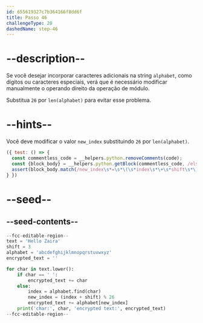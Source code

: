 ```yaml
---
id: 655619327c7b364166f8dd6f
title: Passo 46
challengeType: 20
dashedName: step-46
---
```


# --description--

Se você desejar incorporar caracteres adicionais na string `alphabet`, como dígitos ou caracteres especiais, verá que é necessário modificar manualmente o operando direito da operação de módulo.

Substitua `26` por `len(alphabet)` para evitar esse problema.

# --hints--

Você deve modificar o valor `new_index` substituindo `26` por `len(alphabet)`.

```js
({ test: () => {
  const commentless_code = __helpers.python.removeComments(code);
  const {block_body} = __helpers.python.getBlock(commentless_code, /else/);
  assert(block_body.match(/new_index\s*=\s*\(\s*index\s*\+\s*shift\s*\)\s*%\s*len\s*\(\s*alphabet\s*\)/));
} })
```

# --seed--

## --seed-contents--

```py
--fcc-editable-region--
text = 'Hello Zaira'
shift = 3
alphabet = 'abcdefghijklmnopqrstuvwxyz'
encrypted_text = ''

for char in text.lower():
    if char == ' ':
        encrypted_text += char
    else:
        index = alphabet.find(char)
        new_index = (index + shift) % 26
        encrypted_text += alphabet[new_index]
    print('char:', char, 'encrypted text:', encrypted_text)
--fcc-editable-region--
```

